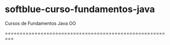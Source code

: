softblue-curso-fundamentos-java
=========================================================

Cursos de Fundamentos Java OO

=========================================================
